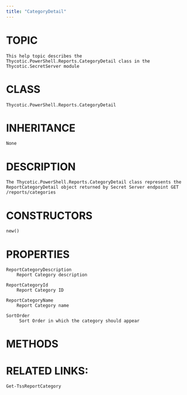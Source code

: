 ```yaml
---
title: "CategoryDetail"
---
```


# TOPIC
    This help topic describes the Thycotic.PowerShell.Reports.CategoryDetail class in the Thycotic.SecretServer module

# CLASS
    Thycotic.PowerShell.Reports.CategoryDetail

# INHERITANCE
    None

# DESCRIPTION
    The Thycotic.PowerShell.Reports.CategoryDetail class represents the ReportCategoryDetail object returned by Secret Server endpoint GET /reports/categories

# CONSTRUCTORS
    new()

# PROPERTIES
    ReportCategoryDescription
        Report Category description

    ReportCategoryId
        Report Category ID

    ReportCategoryName
        Report Category name

    SortOrder
         Sort Order in which the category should appear

# METHODS

# RELATED LINKS:
    Get-TssReportCategory